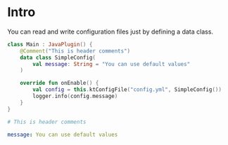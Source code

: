# Intro

You can read and write configuration files just by defining a data class.

```Kotlin
class Main : JavaPlugin() { 
    @Comment("This is header comments")
    data class SimpleConfig(
        val message: String = "You can use default values"
    )

    override fun onEnable() {
        val config = this.ktConfigFile("config.yml", SimpleConfig())
        logger.info(config.message)
    }
}
```

```yaml
# This is header comments

message: You can use default values
```
